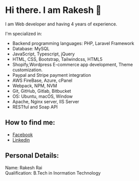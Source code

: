 # Hi there. I am Rakesh 👋

I am Web developer and having 4 years of experience.

I'm specialized in:

- Backend programming languages: PHP, Laravel Framework
- Database: MySQL
- JavaScript, Typescript, jQuery
- HTML, CSS, Bootstrap, Tailwindcss, HTML5
- Shopify,Wordpress E-commerce app development, Theme customization.
- Paypal and Stripe payment integration
- AWS FireBase, Azure, cPanel
- Webpack, NPM, NVM
- Git, GitHub, Gitlab, Bitbucket
- OS: Ubuntu, macOS, Window
- Apache, Nginx server, IIS Server
- RESTful and Soap API

## How to find me: 

  - [Facebook](https://www.facebook.com/rakeshrai1992)
  - [Linkedin](https://www.linkedin.com/in/rakesh-kumar-rai/)

## Personal Details:

Name: Rakesh Rai<br>
Qualification: B.Tech in Inormation Technology<br>

